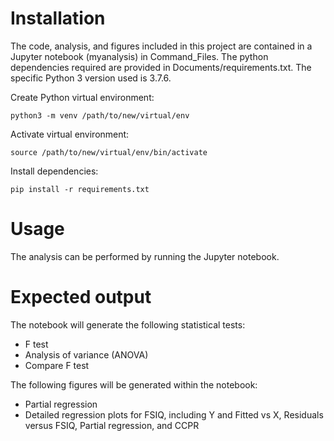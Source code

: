 # Installation
The code, analysis, and figures included in this project are contained in a Jupyter notebook (myanalysis) in Command_Files. The python dependencies required are provided in Documents/requirements.txt. The specific Python 3 version used is 3.7.6.

Create Python virtual environment:

`python3 -m venv /path/to/new/virtual/env`

Activate virtual environment:

`source /path/to/new/virtual/env/bin/activate`

Install dependencies:

`pip install -r requirements.txt`

# Usage
The analysis can be performed by running the Jupyter notebook.

# Expected output
The notebook will generate the following statistical tests:
* F test
* Analysis of variance (ANOVA)
* Compare F test

The following figures will be generated within the notebook:
* Partial regression
* Detailed regression plots for FSIQ, including Y and Fitted vs X, Residuals versus FSIQ, Partial regression, and CCPR
